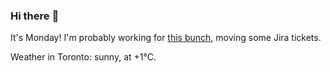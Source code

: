 ### Hi there :wave:

It's Monday! I'm probably working for [this bunch](https://github.com/kohofinancial), moving some Jira tickets.

Weather in Toronto: sunny, at +1°C.
